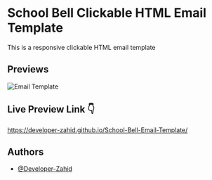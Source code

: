 # School Bell Clickable HTML Email Template

This is a responsive clickable HTML email template


## Previews

![Email Template](https://developer-zahid.github.io/School-Bell-Email-Template/assets/images/preview.png)


## Live Preview Link 👇

https://developer-zahid.github.io/School-Bell-Email-Template/


## Authors

- [@Developer-Zahid](https://github.com/Developer-Zahid)